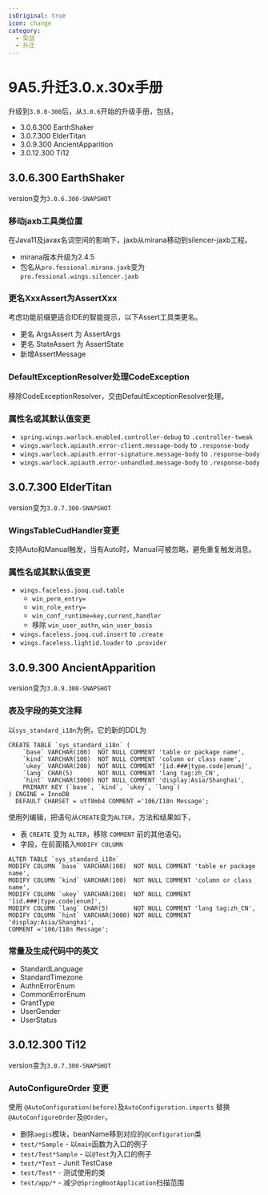 ```yaml
---
isOriginal: true
icon: change
category:
  - 实战
  - 升迁
---
```


# 9A5.升迁3.0.x.30x手册

升级到`3.0.0-300`后，从`3.0.6`开始的升级手册，包括，

* 3.0.6.300 EarthShaker
* 3.0.7.300 ElderTitan
* 3.0.9.300 AncientApparition
* 3.0.12.300 Ti12

## 3.0.6.300 EarthShaker

version变为`3.0.6.300-SNAPSHOT`

### 移动jaxb工具类位置

在Java11及javax名词空间的影响下，jaxb从mirana移动到silencer-jaxb工程。

* mirana版本升级为2.4.5
* 包名从`pro.fessional.mirana.jaxb`变为`pro.fessional.wings.silencer.jaxb`

### 更名XxxAssert为AssertXxx

考虑功能前缀更适合IDE的智能提示，以下Assert工具类更名。

* 更名 ArgsAssert 为 AssertArgs
* 更名 StateAssert 为 AssertState
* 新增AssertMessage

### DefaultExceptionResolver处理CodeException

移除CodeExceptionResolver，交由DefaultExceptionResolver处理。

### 属性名或其默认值变更

* `spring.wings.warlock.enabled.controller-debug` to `.controller-tweak`
* `wings.warlock.apiauth.error-client.message-body` to `.response-body`
* `wings.warlock.apiauth.error-signature.message-body` to `.response-body`
* `wings.warlock.apiauth.error-unhandled.message-body` to `.response-body`

## 3.0.7.300 ElderTitan

version变为`3.0.7.300-SNAPSHOT`

### WingsTableCudHandler变更

支持Auto和Manual触发，当有Auto时，Manual可被忽略，避免重复触发消息。

### 属性名或其默认值变更

* `wings.faceless.jooq.cud.table`
  - `win_perm_entry=`
  - `win_role_entry=`
  - `win_conf_runtime=key,current,handler`
  - 移除 `win_user_authn`, `win_user_basis`
* `wings.faceless.jooq.cud.insert` to `.create`
* `wings.faceless.lightid.loader` to `.provider`

## 3.0.9.300 AncientApparition

version变为`3.0.9.300-SNAPSHOT`

### 表及字段的英文注释

以`sys_standard_i18n`为例，它的新的DDL为

```mysql
CREATE TABLE `sys_standard_i18n` (
    `base` VARCHAR(100)  NOT NULL COMMENT 'table or package name',
    `kind` VARCHAR(100)  NOT NULL COMMENT 'column or class name',
    `ukey` VARCHAR(200)  NOT NULL COMMENT '[id.###|type.code|enum]',
    `lang` CHAR(5)       NOT NULL COMMENT 'lang tag:zh_CN',
    `hint` VARCHAR(3000) NOT NULL COMMENT 'display:Asia/Shanghai',
    PRIMARY KEY (`base`, `kind`, `ukey`, `lang`)
) ENGINE = InnoDB
  DEFAULT CHARSET = utf8mb4 COMMENT ='106/I18n Message';
```

使用列编辑，把语句从`CREATE`变为`ALTER`，方法和结果如下，

* 表 `CREATE` 变为 `ALTER`，移除 `COMMENT` 前的其他语句。
* 字段，在前面插入`MODIFY COLUMN`

```mysql
ALTER TABLE `sys_standard_i18n` 
MODIFY COLUMN `base` VARCHAR(100)  NOT NULL COMMENT 'table or package name',
MODIFY COLUMN `kind` VARCHAR(100)  NOT NULL COMMENT 'column or class name',
MODIFY COLUMN `ukey` VARCHAR(200)  NOT NULL COMMENT '[id.###|type.code|enum]',
MODIFY COLUMN `lang` CHAR(5)       NOT NULL COMMENT 'lang tag:zh_CN',
MODIFY COLUMN `hint` VARCHAR(3000) NOT NULL COMMENT 'display:Asia/Shanghai',
COMMENT ='106/I18n Message';
```

### 常量及生成代码中的英文

* StandardLanguage
* StandardTimezone
* AuthnErrorEnum
* CommonErrorEnum
* GrantType
* UserGender
* UserStatus

## 3.0.12.300 Ti12

version变为`3.0.7.300-SNAPSHOT`

### AutoConfigureOrder 变更

使用 `@AutoConfiguration(before)`及`AutoConfiguration.imports` 替换 `@AutoConfigureOrder`及`@Order`。

* 删除`aegis`模块，beanName移到对应的`@Configuration`类
* `test/*Sample` - 以`main`函数为入口的例子
* `test/Test*Sample` - 以`@Test`为入口的例子
* `test/*Test` - Junit TestCase
* `test/Test*` - 测试使用的类
* `test/app/*` - 减少`@SpringBootApplication`扫描范围
